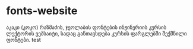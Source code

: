 # fonts-website
აკაკი (კოკო) რაზმაძის, ჯეოლაბის ფონტების ინჟინერიის კურსის ლექტორის ვებსაიტი, სადაც განთავსდება კურსის ფარგლებში შექმნილი ფონტები.
test
